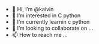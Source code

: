 - 👋 Hi, I’m @kaivin
- 👀 I’m interested in C python
- 🌱 I’m currently learnin c python
- 💞️ I’m looking to collaborate on ...
- 📫 How to reach me ...

<!---
yukai901012/yukai901012 is a ✨ special ✨ repository because its `README.md` (this file) appears on your GitHub profile.
You can click the Preview link to take a look at your changes.
--->
